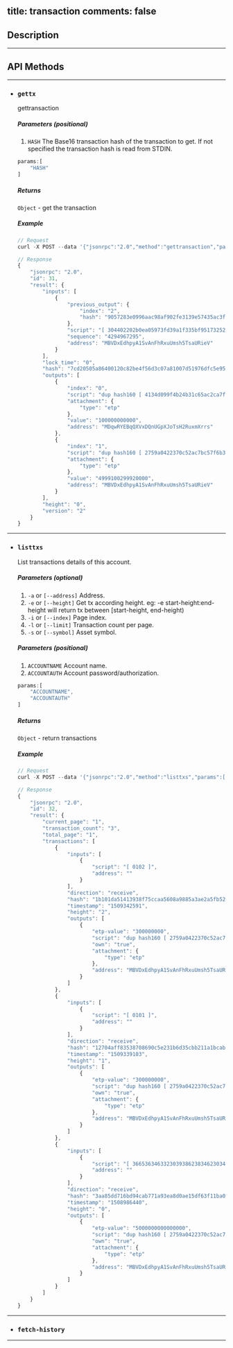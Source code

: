 title: transaction
comments: false
---

## Description
***

## API Methods 
***

* ### `gettx`
    gettransaction
    ##### Parameters (positional)
    1. `HASH` The Base16 transaction hash of the transaction to get. If not specified the transaction hash is read from STDIN.
    ```js
    params:[
        "HASH"
    ]
     ```
    ##### Returns
    `Object` - get the transaction

    ##### Example
    ```js
    // Request
    curl -X POST --data '{"jsonrpc":"2.0","method":"gettransaction","params":["7cd20505a86400120c82be4f56d3c07a81007d51976dfc5e952296fce95afbad"],"id":31}'

    // Response
    {
        "jsonrpc": "2.0", 
        "id": 31, 
        "result": {
            "inputs": [
                {
                    "previous_output": {
                        "index": "2", 
                        "hash": "9057283e0996aac98af902fe3139e57435ac3f6bfe9351f226caa01b36007722"
                    }, 
                    "script": "[ 304402202b0ea05973fd39a1f335bf951732520fbb65619893048ba3454c3b84c5a28ccf0220694e69f0d7aae622fe99fa3eac423dfb6b74d9fab9b0f9e3fe518a03db4ab93b01 ] [ 0240bc01ddeed51ee13363348b1f992a0e34c9657a1bae91ee4927fb319bdbe8b8 ]", 
                    "sequence": "4294967295", 
                    "address": "MBVDxEdhpyA1SvAnFhRxuUmsh5TsaURieV"
                }
            ], 
            "lock_time": "0", 
            "hash": "7cd20505a86400120c82be4f56d3c07a81007d51976dfc5e952296fce95afbad", 
            "outputs": [
                {
                    "index": "0", 
                    "script": "dup hash160 [ 4134d099f4b24b31c65ac2ca7ff9d561ecc0f7af ] equalverify checksig", 
                    "attachment": {
                        "type": "etp"
                    }, 
                    "value": "100000000000", 
                    "address": "MDqwRYEBqQXVxDQnUGpXJoTsH2RuxmXrrs"
                }, 
                {
                    "index": "1", 
                    "script": "dup hash160 [ 2759a0422370c52ac7bc57f6b3a082877bf40400 ] equalverify checksig", 
                    "attachment": {
                        "type": "etp"
                    }, 
                    "value": "4999100299920000", 
                    "address": "MBVDxEdhpyA1SvAnFhRxuUmsh5TsaURieV"
                }
            ], 
            "height": "0", 
            "version": "2"
        }
    }
    ```

***

* ### `listtxs`
    List transactions details of this account.
    ##### Parameters (optional)
    1. `-a` or `[--address]` Address.
    2. `-e` or `[--height]` Get tx according height. eg: -e start-height:end-height will return tx between [start-height, end-height)
    3. `-i` or `[--index]` Page index.
    4. `-l` or `[--limit]` Transaction count per page.
    5. `-s` or `[--symbol]` Asset symbol.
    ##### Parameters (positional)
    1. `ACCOUNTNAME` Account name.
    2. `ACCOUNTAUTH` Account password/authorization.
    ```js
    params:[
        "ACCOUNTNAME", 
        "ACCOUNTAUTH"
    ]
     ```
    ##### Returns
    `Object` - return transactions

    ##### Example
    ```js
    // Request
    curl -X POST --data '{"jsonrpc":"2.0","method":"listtxs","params":["test", "123456"],"id":32}'

    // Response
    {
        "jsonrpc": "2.0", 
        "id": 32, 
        "result": {
            "current_page": "1", 
            "transaction_count": "3", 
            "total_page": "1", 
            "transactions": [
                {
                    "inputs": [
                        {
                            "script": "[ 0102 ]", 
                            "address": ""
                        }
                    ], 
                    "direction": "receive", 
                    "hash": "1b101da51413938f75ccaa5608a9885a3ae2a5fb523caf3ca74bc284302dfc09", 
                    "timestamp": "1509342591", 
                    "height": "2", 
                    "outputs": [
                        {
                            "etp-value": "300000000", 
                            "script": "dup hash160 [ 2759a0422370c52ac7bc57f6b3a082877bf40400 ] equalverify checksig", 
                            "own": "true", 
                            "attachment": {
                                "type": "etp"
                            }, 
                            "address": "MBVDxEdhpyA1SvAnFhRxuUmsh5TsaURieV"
                        }
                    ]
                }, 
                {
                    "inputs": [
                        {
                            "script": "[ 0101 ]", 
                            "address": ""
                        }
                    ], 
                    "direction": "receive", 
                    "hash": "12704aff83538708690c5e231b6d35cbb211a1bcab164d94da0357034089832d", 
                    "timestamp": "1509339103", 
                    "height": "1", 
                    "outputs": [
                        {
                            "etp-value": "300000000", 
                            "script": "dup hash160 [ 2759a0422370c52ac7bc57f6b3a082877bf40400 ] equalverify checksig", 
                            "own": "true", 
                            "attachment": {
                                "type": "etp"
                            }, 
                            "address": "MBVDxEdhpyA1SvAnFhRxuUmsh5TsaURieV"
                        }
                    ]
                }, 
                {
                    "inputs": [
                        {
                            "script": "[ 36653634633230393862383462303461306439663631613630643562633866356638306633376531396633616439633339626665343139646234323262333363 ]", 
                            "address": ""
                        }
                    ], 
                    "direction": "receive", 
                    "hash": "3aa85dd716bd94cab771a93ea8d0ae15df63f11ba01b298ac7091f07cc2da880", 
                    "timestamp": "1508986440", 
                    "height": "0", 
                    "outputs": [
                        {
                            "etp-value": "5000000000000000", 
                            "script": "dup hash160 [ 2759a0422370c52ac7bc57f6b3a082877bf40400 ] equalverify checksig", 
                            "own": "true", 
                            "attachment": {
                                "type": "etp"
                            }, 
                            "address": "MBVDxEdhpyA1SvAnFhRxuUmsh5TsaURieV"
                        }
                    ]
                }
            ]
        }
    }
    ```

***

* ### `fetch-history`


***

